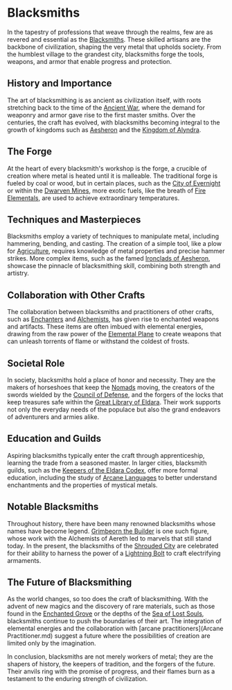 # Blacksmiths

In the tapestry of professions that weave through the realms, few are as revered and essential as the [Blacksmiths](Blacksmiths.md). These skilled artisans are the backbone of civilization, shaping the very metal that upholds society. From the humblest village to the grandest city, blacksmiths forge the tools, weapons, and armor that enable progress and protection.

## History and Importance

The art of blacksmithing is as ancient as civilization itself, with roots stretching back to the time of the [Ancient War](Ancient%20War.md), where the demand for weaponry and armor gave rise to the first master smiths. Over the centuries, the craft has evolved, with blacksmiths becoming integral to the growth of kingdoms such as [Aesheron](Aesheron.md) and the [Kingdom of Alyndra](Kingdom%20of%20Alyndra.md).

## The Forge

At the heart of every blacksmith's workshop is the forge, a crucible of creation where metal is heated until it is malleable. The traditional forge is fueled by coal or wood, but in certain places, such as the [City of Evernight](City%20of%20Evernight.md) or within the [Dwarven Mines](Dwarven%20Mines.md), more exotic fuels, like the breath of [Fire Elementals](Fire%20Elementals.md), are used to achieve extraordinary temperatures.

## Techniques and Masterpieces

Blacksmiths employ a variety of techniques to manipulate metal, including hammering, bending, and casting. The creation of a simple tool, like a plow for [Agriculture](Agriculture.md), requires knowledge of metal properties and precise hammer strikes. More complex items, such as the famed [Ironclads of Aesheron](Ironclads%20of%20Aesheron.md), showcase the pinnacle of blacksmithing skill, combining both strength and artistry.

## Collaboration with Other Crafts

The collaboration between blacksmiths and practitioners of other crafts, such as [Enchanters](Enchanters.md) and [Alchemists](Alchemists.md), has given rise to enchanted weapons and artifacts. These items are often imbued with elemental energies, drawing from the raw power of the [Elemental Plane](Elemental%20Plane.md) to create weapons that can unleash torrents of flame or withstand the coldest of frosts.

## Societal Role

In society, blacksmiths hold a place of honor and necessity. They are the makers of horseshoes that keep the [Nomads](Nomads.md) moving, the creators of the swords wielded by the [Council of Defense](Council%20of%20Defense.md), and the forgers of the locks that keep treasures safe within the [Great Library of Eldara](Great%20Library%20of%20Eldara.md). Their work supports not only the everyday needs of the populace but also the grand endeavors of adventurers and armies alike.

## Education and Guilds

Aspiring blacksmiths typically enter the craft through apprenticeship, learning the trade from a seasoned master. In larger cities, blacksmith guilds, such as the [Keepers of the Eldara Codex](Keepers%20of%20the%20Eldara%20Codex.md), offer more formal education, including the study of [Arcane Languages](Arcane%20Languages.md) to better understand enchantments and the properties of mystical metals.

## Notable Blacksmiths

Throughout history, there have been many renowned blacksmiths whose names have become legend. [Grimbeorn the Builder](Grimbeorn%20the%20Builder.md) is one such figure, whose work with the Alchemists of Aereth led to marvels that still stand today. In the present, the blacksmiths of the [Shrouded City](Shrouded%20City.md) are celebrated for their ability to harness the power of a [Lightning Bolt](Lightning%20Bolt.md) to craft electrifying armaments.

## The Future of Blacksmithing

As the world changes, so too does the craft of blacksmithing. With the advent of new magics and the discovery of rare materials, such as those found in the [Enchanted Grove](Enchanted%20Grove.md) or the depths of the [Sea of Lost Souls](Sea%20of%20Lost%20Souls.md), blacksmiths continue to push the boundaries of their art. The integration of elemental energies and the collaboration with [arcane practitioners](Arcane Practitioner.md) suggest a future where the possibilities of creation are limited only by the imagination.

In conclusion, blacksmiths are not merely workers of metal; they are the shapers of history, the keepers of tradition, and the forgers of the future. Their anvils ring with the promise of progress, and their flames burn as a testament to the enduring strength of civilization.